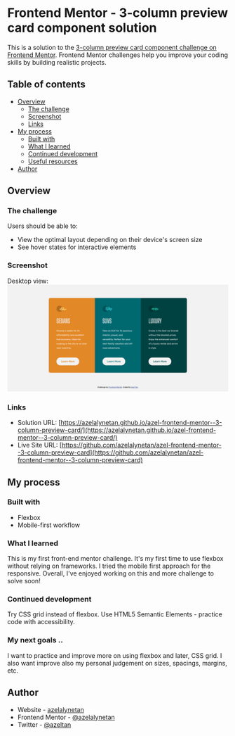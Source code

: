 # Frontend Mentor - 3-column preview card component solution

This is a solution to the [3-column preview card component challenge on Frontend Mentor](https://www.frontendmentor.io/challenges/3column-preview-card-component-pH92eAR2-). Frontend Mentor challenges help you improve your coding skills by building realistic projects. 

## Table of contents

- [Overview](#overview)
  - [The challenge](#the-challenge)
  - [Screenshot](#screenshot)
  - [Links](#links)
- [My process](#my-process)
  - [Built with](#built-with)
  - [What I learned](#what-i-learned)
  - [Continued development](#continued-development)
  - [Useful resources](#useful-resources)
- [Author](#author)

## Overview

### The challenge

Users should be able to:

- View the optimal layout depending on their device's screen size
- See hover states for interactive elements

### Screenshot

Desktop view:
![](./screenshot.png)

### Links

- Solution URL: [https://azelalynetan.github.io/azel-frontend-mentor--3-column-preview-card/](https://azelalynetan.github.io/azel-frontend-mentor--3-column-preview-card/)
- Live Site URL: [https://github.com/azelalynetan/azel-frontend-mentor--3-column-preview-card](https://github.com/azelalynetan/azel-frontend-mentor--3-column-preview-card)


## My process

### Built with

- Flexbox
- Mobile-first workflow

### What I learned

This is my first front-end mentor challenge. 
It's my first time to use flexbox without relying on frameworks. I tried the mobile first approach for the responsive. 
Overall, I've enjoyed working on this and more challenge to solve soon!

### Continued development

Try CSS grid instead of flexbox.
Use HTML5 Semantic Elements - practice code with accessibility.

### My next goals ..

I want to practice and improve more on using flexbox and later, CSS grid. 
I also want improve also my personal judgement on sizes, spacings, margins, etc. 

## Author

- Website - [azelalynetan](https://azelalynetan.github.io/)
- Frontend Mentor - [@azelalynetan](https://www.frontendmentor.io/profile/azelalynetan)
- Twitter - [@azeltan](https://www.twitter.com/azeltan)